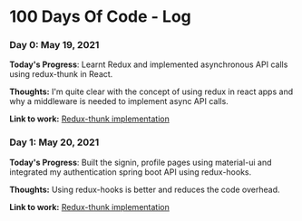 # 100 Days Of Code - Log

### Day 0: May 19, 2021

**Today's Progress**: Learnt Redux and implemented asynchronous API calls using redux-thunk in React.

**Thoughts:** I'm quite clear with the concept of using redux in react apps and why a middleware is needed to implement async API calls.

**Link to work:** [Redux-thunk implementation](https://github.com/narwalabhi/blog-posts-redux-thunk-)

### Day 1: May 20, 2021

**Today's Progress**: Built the signin, profile pages using material-ui and integrated my authentication spring boot API using redux-hooks. 

**Thoughts:** Using redux-hooks is better and reduces the code overhead. 

**Link to work:** [Redux-thunk implementation](https://github.com/narwalabhi/railway-user-react)
